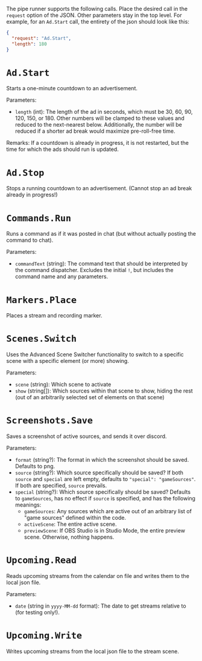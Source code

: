The pipe runner supports the following calls. Place the desired call in the `request` option of the JSON. Other parameters stay in the top level. For example, for an `Ad.Start` call, the entirety of the json should look like this:

```json
{
  "request": "Ad.Start",
  "length": 180
}
```

# `Ad.Start`
Starts a one-minute countdown to an advertisement.

Parameters:
- `length` (int): The length of the ad in seconds, which must be 30, 60, 90, 120, 150, or 180. Other numbers will be clamped to these values and reduced to the next-nearest below. Additionally, the number will be reduced if a shorter ad break would maximize pre-roll-free time.

Remarks: If a countdown is already in progress, it is not restarted, but the time for which the ads should run is updated.


# `Ad.Stop`
Stops a running countdown to an advertisement. (Cannot stop an ad break already in progress!)


# `Commands.Run`
Runs a command as if it was posted in chat (but without actually posting the command to chat).

Parameters:
- `commandText` (string): The command text that should be interpreted by the command dispatcher. Excludes the initial `!`, but includes the command name and any parameters.


# `Markers.Place`
Places a stream and recording marker.


# `Scenes.Switch`
Uses the Advanced Scene Switcher functionality to switch to a specific scene with a specific element (or more) showing.

Parameters:
- `scene` (string): Which scene to activate
- `show` (string[]): Which sources within that scene to show, hiding the rest (out of an arbitrarily selected set of elements on that scene)


# `Screenshots.Save`
Saves a screenshot of active sources, and sends it over discord.

Parameters:
- `format` (string?): The format in which the screenshot should be saved. Defaults to png.
- `source` (string?): Which source specifically should be saved? If both `source` and `special` are left empty, defaults to `"special": "gameSources"`. If both are specified, `source` prevails.
- `special` (string?): Which source specifically should be saved? Defaults to `gameSources`, has no effect if `source` is specified, and has the following meanings:
  - `gameSources`: Any sources which are active out of an arbitrary list of "game sources" defined within the code.
  - `activeScene`: The entire active scene.
  - `previewScene`: If OBS Studio is in Studio Mode, the entire preview scene. Otherwise, nothing happens.


# `Upcoming.Read`
Reads upcoming streams from the calendar on file and writes them to the local json file.

Parameters:
- `date` (string in `yyyy-MM-dd` format): The date to get streams relative to (for testing only!).


# `Upcoming.Write`
Writes upcoming streams from the local json file to the stream scene.